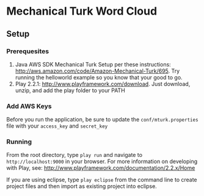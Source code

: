 Mechanical Turk Word Cloud
============
## Setup
### Prerequesites

1. Java AWS SDK Mechanical Turk Setup per these instructions: http://aws.amazon.com/code/Amazon-Mechanical-Turk/695. Try running the helloworld example so you know that your good to go.
2. Play 2.2.1: http://www.playframework.com/download. Just download, unzip, and add the play folder to your PATH

### Add AWS Keys
Before you run the application, be sure to update the `conf/mturk.properties` file with your `access_key` and `secret_key`

### Running
From the root directory, type `play run` and navigate to `http://localhost:9000` in your browser. For more information on developing with Play, see: http://www.playframework.com/documentation/2.2.x/Home

If you are using eclipse, type `play eclipse` from the command line to create project files and then import as existing project into eclipse.
